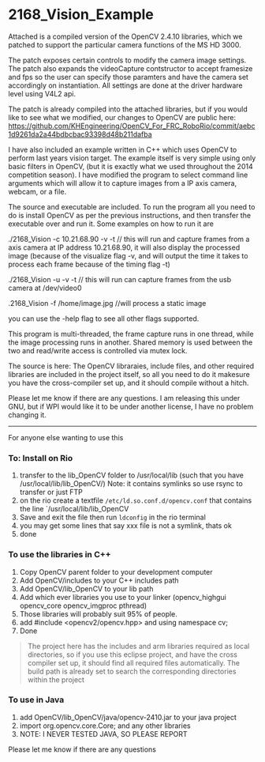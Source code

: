 2168_Vision_Example
===================


Attached is a compiled version of the OpenCV 2.4.10 libraries, which we patched to support the particular camera functions of the MS HD 3000.

The patch exposes certain controls to modify the camera image settings. The patch also expands the videoCapture contstructor to accept framesize and fps so the user can specify those paramters and have the camera set accordingly on instantiation. All settings are done at the driver hardware level using V4L2 api.

The patch is already compiled into the attached libraries, but if you would like to see what we modified, our changes to OpenCV are public here: https://github.com/KHEngineering/OpenCV_For_FRC_RoboRio/commit/aebc1d9261da2a44bdbcbac93398d48b211dafba

I have also included an example written in C++ which uses OpenCV to perform last years vision target. The example itself is very simple using only basic filters in OpenCV, (but it is exactly what we used throughout the 2014 competition season). I have modified the program to select command line arguments which will allow it to capture images from a IP axis camera, webcam, or a file. 


The source and executable are included. To run the program all you need to do is install OpenCV as per the previous instructions, and then transfer the executable over and run it. Some examples on how to run it are

./2168_Vision -c 10.21.68.90 -v -t  // this will run and capture frames from a axis camera at IP address 10.21.68.90, it will also display the processed image (because of the visualize flag -v, and will output the time it takes to process each frame because of the timing flag -t)

./2168_Vision -u  -v -t  // this will run can capture frames from the usb camera at /dev/video0

.2168_Vision -f /home/image.jpg //will process a static image

you can use the -help flag to see all other flags supported. 

This program is multi-threaded, the frame capture runs in one thread, while the image processing runs in another. Shared memory is used between the two and read/write access is controlled via mutex lock.

The source is here: The OpenCV libraraies, include files, and other required libraries are included in the project itself, so all you need to do it makesure you have the cross-compiler set up, and it should compile without a hitch.

Please let me know if there are any questions. I am releasing this under GNU, but if WPI would like it to be under another license, I have no problem changing it. 

-----------------------

For anyone else wanting to use this

 ### To: Install on Rio
1. transfer to the lib_OpenCV folder to /usr/local/lib (such that you have /usr/local/lib/lib_OpenCV/) Note: it contains symlinks so use rsync to transfer or just FTP
2. on the rio create a textfile `/etc/ld.so.conf.d/opencv.conf` that contains the line `/usr/local/lib/lib_OpenCV
3. Save and exit the file then run `ldconfig` in the rio terminal
4. you may get some lines that say xxx file is not a symlink, thats ok
5. done

### To use the libraries in C++
1. Copy OpenCV parent folder to your development computer
2. Add OpenCV/includes to your C++ includes path
3. Add OpenCV/lib_OpenCV to your lib path
4. Add which ever libraries you use to your linker (opencv_highgui opencv_core opencv_imgproc pthread)
5. Those libraries will probably suit 95% of people.
6. add #include <opencv2/opencv.hpp> and using namespace cv;
7. Done

> The project here has the includes and arm libraries required as local directories, so if you use this eclipse project, and have the cross compiler set up, it should find all required files automatically. The build path is already set to search the corresponding directories within the project

### To use in Java
1. add  OpenCV/lib_OpenCV/java/opencv-2410.jar to your java project
2. import org.opencv.core.Core; and any other libraries
3. NOTE: I NEVER TESTED JAVA, SO PLEASE REPORT

Please let me know if there are any questions

